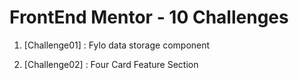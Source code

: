 # FrontEnd Mentor - 10 Challenges

1. [Challenge01] : Fylo data storage component

2. [Challenge02] : Four Card Feature Section
